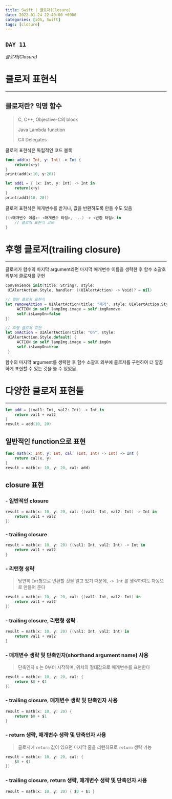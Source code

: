 ```yaml
---
title: Swift | 클로저(Closure)
date: 2022-01-24 22:40:00 +0900
categories: [iOS, Swift]
tags: [closure]
---
```


## `DAY 11`

*클로저(Closure)*

# 클로저 표현식
---

## 클로저란? **익명 함수**

> C, C++, Objective-C의 block
> 
> Java Lambda function
> 
> C# Delegates

클로저 표현식은 독립적인 코드 블록

```swift
func add(x: Int, y: Int) -> Int {
    return(x+y)
}
print(add(x:10, y:20))

let add1 = { (x: Int, y: Int) -> Int in
    return(x+y)
}
print(add1(10, 20))
```

클로저 표현식은 매개변수를 받거나, 값을 반환하도록 만들 수도 있음

```swift
{(<매개변수 이름>: <매개변수 타입>, ...) -> <반환 타입> in
    // 클로저 표현식 코드
}
```

# 후행 클로저(trailing closure)
---

클로저가 함수의 마지막 argument라면 마지막 매개변수 이름을 생략한 후 함수 소괄호 외부에 클로저를 구현

```swift
convenience init(title: String?, style:
 UIAlertAction.Style, handler: ((UIAlertAction) -> Void)? = nil)

// 일반 클로저 표현식
let removeAction = UIAlertAction(title: "제거", style: UIAlertAction.Style.destructive, handler:  {
     ACTION in self.lampImg.image = self.imgRemove
     self.isLampOn=false
})

// 후행 클로저 표현
let onAction = UIAlertAction(title: "On", style:
 UIAlertAction.Style.default) {
     ACTION in self.lampImg.image = self.imgOn
     self.isLampOn=true
 }
```

함수의 마지막 argument를 생략한 후 함수 소괄호 외부에 클로저를 구현하여 더 깔끔하게 표현할 수 있는 것을 볼 수 있었음

# 다양한 클로저 표현들
---

```swift
let add = {(val1: Int, val2: Int) -> Int in
    return val1 + val2
}
result = add(10, 20)
```

## **일반적인 function으로 표현**

```swift
func math(x: Int, y: Int, cal: (Int, Int) -> Int) -> Int {
    return cal(x, y)
}
result = math(x: 10, y: 20, cal: add)
```

## **closure 표현**

### - 일반적인 closure

```swift
result = math(x: 10, y: 20, cal: {(val1: Int, val2: Int) -> Int in
    return val1 + val2
})
```

### - trailing closure

```swift
result = math(x: 10, y: 20) {(val1: Int, val2: Int) -> Int in
    return val1 + val2
}
```

### - 리턴형 생략

> 당연히 `Int`형으로 반환할 것을 알고 있기 때문에, `-> Int` 를 생략하여도 자동으로 만들어 준다

```swift
result = math(x: 10, y: 20, cal: {(val1: Int, val2: Int) in
    return val1 + val2
})
```

### - trailing closure, 리턴형 생략

```swift
result = math(x: 10, y: 20) {(val1: Int, val2: Int) in
    return val1 + val2
}
```

### - 매개변수 생략 및 단축인자(shorthand argument name) 사용

> 단축인자 `$` 는 0부터 시작하며, 위치의 절대값으로 매개변수를 표현한다

```swift
result = math(x: 10, y: 20, cal: {
    return $0 + $1
})
```


### - trailing closure, 매개변수 생략 및 단축인자 사용

```swift
result = math(x: 10, y: 20) {
    return $0 + $1
}
```

### - return 생략, 매개변수 생략 및 단축인자 사용

> 클로저에 `return` 값이 있으면 마지막 줄을 리턴하므로 `return` 생략 가능

```swift
result = math(x: 10, y: 20, cal: {
    $0 + $1
})
```

### - trailing closure, return 생략, 매개변수 생략 및 단축인자 사용

```swift
result = math(x: 10, y: 20) { $0 + $1 }
```